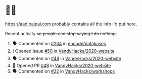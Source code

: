 # 👋🏻
<!--
**aadibajpai/aadibajpai** is a ✨ _special_ ✨ repository because its `README.md` (this file) appears on your GitHub profile.
-->
https://aadibajpai.com probably contains all the info I'd put here.

Recent activity ~~so people can stop saying I do nothing~~:
<!--START_SECTION:activity-->
1. 🗣 Commented on [#234](https://github.com//encode/databases/issues/234) in [encode/databases](https://github.com//encode/databases)
2. ❗️ Opened issue [#50](https://github.com//VandyHacks/2020-website/issues/50) in [VandyHacks/2020-website](https://github.com//VandyHacks/2020-website)
3. 🗣 Commented on [#48](https://github.com//VandyHacks/2020-website/issues/48) in [VandyHacks/2020-website](https://github.com//VandyHacks/2020-website)
4. 💪 Opened PR [#48](https://github.com//VandyHacks/2020-website/pull/48) in [VandyHacks/2020-website](https://github.com//VandyHacks/2020-website)
5. 🗣 Commented on [#22](https://github.com//VandyHacks/workshops/issues/22) in [VandyHacks/workshops](https://github.com//VandyHacks/workshops)
<!--END_SECTION:activity-->
